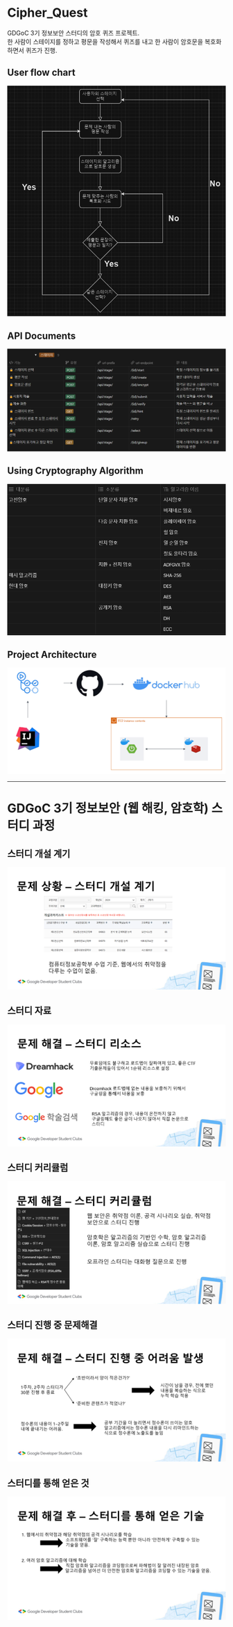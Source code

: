 # Cipher_Quest

GDGoC 3기 정보보안 스터디의 암호 퀴즈 프로젝트.  
한 사람이 스테이지를 정하고 평문을 작성해서 퀴즈를 내고 한 사람이 암호문을 복호화하면서 퀴즈가 진행.  

## User flow chart
![](./presentation/cq_fc.png)
##  API Documents
![](./presentation/APIspecification.png)
## Using Cryptography Algorithm
![](./presentation/cq_algo.png)
## Project Architecture
![](./presentation/cq_pa.png)

---
  
# GDGoC 3기 정보보안 (웹 해킹, 암호학) 스터디 과정
## 스터디 개설 계기
![](./presentation/motivation.png)
## 스터디 자료
![](./presentation/resource.png)
## 스터디 커리큘럼
![](./presentation/curriculum.png)
## 스터디 진행 중 문제해결
![](./presentation/overcome.png)
## 스터디를 통해 얻은 것
![](./presentation/gotit.png)
